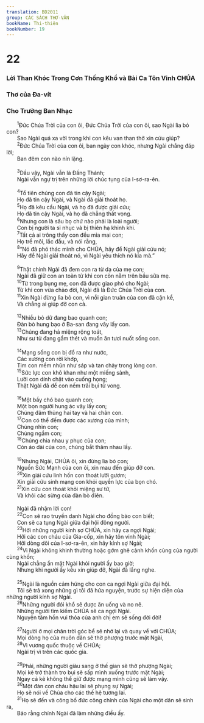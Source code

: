 ```yaml
---
translation: BD2011
group: CÁC SÁCH THƠ-VĂN
bookName: Thi-thiên 
bookNumber: 19
---
```


<div class="title"><h1>22</h1><h3>Lời Than Khóc Trong Cơn Thống Khổ và Bài Ca Tôn Vinh CHÚA</h3><h3>Thơ của Ða-vít</h3><h3>Cho Trưởng Ban Nhạc</h3></div>
<span class="verse thi_22_1">  <sup>1</sup>Ðức Chúa Trời của con ôi, Ðức Chúa Trời của con ôi, sao Ngài lìa bỏ con?<br/>  Sao Ngài quá xa vời trong khi con kêu van than thở xin cứu giúp?<br/></span>
<span class="verse thi_22_2">  <sup>2</sup>Ðức Chúa Trời của con ôi, ban ngày con khóc, nhưng Ngài chẳng đáp lời;<br/>  Ban đêm con nào nín lặng.<br/><br/></span>
<span class="verse thi_22_3">  <sup>3</sup>Dầu vậy, Ngài vẫn là Ðấng Thánh;<br/>  Ngài vẫn ngự trị trên những lời chúc tụng của I-sơ-ra-ên.<br/><br/></span>
<span class="verse thi_22_4">  <sup>4</sup>Tổ tiên chúng con đã tin cậy Ngài;<br/>  Họ đã tin cậy Ngài, và Ngài đã giải thoát họ.<br/></span>
<span class="verse thi_22_5">  <sup>5</sup>Họ đã kêu cầu Ngài, và họ đã được giải cứu;<br/>  Họ đã tin cậy Ngài, và họ đã chẳng thất vọng.<br/></span>
<span class="verse thi_22_6">  <sup>6</sup>Nhưng con là sâu bọ chứ nào phải là loài người;<br/>  Con bị người ta sỉ nhục và bị thiên hạ khinh khi.<br/></span>
<span class="verse thi_22_7">  <sup>7</sup>Tất cả ai trông thấy con đều mỉa mai con;<br/>  Họ trề môi, lắc đầu, và nói rằng,<br/></span>
<span class="verse thi_22_8">  <sup>8</sup>“Nó đã phó thác mình cho CHÚA, hãy để Ngài giải cứu nó;<br/>  Hãy để Ngài giải thoát nó, vì Ngài yêu thích nó kia mà.”<br/><br/></span>
<span class="verse thi_22_9">  <sup>9</sup>Thật chính Ngài đã đem con ra từ dạ của mẹ con;<br/>  Ngài đã giữ con an toàn từ khi con còn nằm trên bầu sữa mẹ.<br/></span>
<span class="verse thi_22_10">  <sup>10</sup>Từ trong bụng mẹ, con đã được giao phó cho Ngài;<br/>  Từ khi con vừa chào đời, Ngài đã là Ðức Chúa Trời của con.<br/></span>
<span class="verse thi_22_11">  <sup>11</sup>Xin Ngài đừng lìa bỏ con, vì nỗi gian truân của con đã cận kề,<br/>  Và chẳng ai giúp đỡ con cả.<br/><br/></span>
<span class="verse thi_22_12">  <sup>12</sup>Nhiều bò dữ đang bao quanh con;<br/>  Ðàn bò hung bạo ở Ba-san đang vây lấy con.<br/></span>
<span class="verse thi_22_13">  <sup>13</sup>Chúng đang hả miệng rộng toát,<br/>  Như sư tử đang gầm thét và muốn ăn tươi nuốt sống con.<br/><br/></span>
<span class="verse thi_22_14">  <sup>14</sup>Mạng sống con bị đổ ra như nước,<br/>  Các xương con rời khớp,<br/>  Tim con mềm nhũn như sáp và tan chảy trong lòng con.<br/></span>
<span class="verse thi_22_15">  <sup>15</sup>Sức lực con khô khan như một miếng sành,<br/>  Lưỡi con dính chặt vào cuống họng;<br/>  Thật Ngài đã để con nếm trải bụi tử vong.<br/><br/></span>
<span class="verse thi_22_16">  <sup>16</sup>Một bầy chó bao quanh con;<br/>  Một bọn người hung ác vây lấy con;<br/>  Chúng đâm thủng hai tay và hai chân con.<br/></span>
<span class="verse thi_22_17">  <sup>17</sup>Con có thể đếm được các xương của mình;<br/>  Chúng nhìn con;<br/>  Chúng ngắm con;<br/></span>
<span class="verse thi_22_18">  <sup>18</sup>Chúng chia nhau y phục của con;<br/>  Còn áo dài của con, chúng bắt thăm nhau lấy.<br/><br/></span>
<span class="verse thi_22_19">  <sup>19</sup>Nhưng Ngài, CHÚA ôi, xin đừng lìa bỏ con;<br/>  Nguồn Sức Mạnh của con ôi, xin mau đến giúp đỡ con.<br/></span>
<span class="verse thi_22_20">  <sup>20</sup>Xin giải cứu linh hồn con thoát lưỡi gươm;<br/>  Xin giải cứu sinh mạng con khỏi quyền lực của bọn chó.<br/></span>
<span class="verse thi_22_21">  <sup>21</sup>Xin cứu con thoát khỏi miệng sư tử,<br/>  Và khỏi các sừng của đàn bò điên.<br/><br/>  Ngài đã nhậm lời con!<br/></span>
<span class="verse thi_22_22">  <sup>22</sup>Con sẽ rao truyền danh Ngài cho đồng bào con biết;<br/>  Con sẽ ca tụng Ngài giữa đại hội đông người.<br/></span>
<span class="verse thi_22_23">  <sup>23</sup>Hỡi những người kính sợ CHÚA, xin hãy ca ngợi Ngài;<br/>  Hỡi các con cháu của Gia-cốp, xin hãy tôn vinh Ngài;<br/>  Hỡi dòng dõi của I-sơ-ra-ên, xin hãy kính sợ Ngài;<br/></span>
<span class="verse thi_22_24">  <sup>24</sup>Vì Ngài không khinh thường hoặc gớm ghê cảnh khốn cùng của người cùng khốn;<br/>  Ngài chẳng ẩn mặt Ngài khỏi người ấy bao giờ;<br/>  Nhưng khi người ấy kêu xin giúp đỡ, Ngài đã lắng nghe.<br/><br/></span>
<span class="verse thi_22_25">  <sup>25</sup>Ngài là nguồn cảm hứng cho con ca ngợi Ngài giữa đại hội.<br/>  Tôi sẽ trả xong những gì tôi đã hứa nguyện, trước sự hiện diện của những người kính sợ Ngài.<br/></span>
<span class="verse thi_22_26">  <sup>26</sup>Những người đói khổ sẽ được ăn uống và no nê.<br/>  Những người tìm kiếm CHÚA sẽ ca ngợi Ngài.<br/>  Nguyện tâm hồn vui thỏa của anh chị em sẽ sống đời đời!<br/><br/></span>
<span class="verse thi_22_27">  <sup>27</sup>Người ở mọi chân trời góc bể sẽ nhớ lại và quay về với CHÚA;<br/>  Mọi dòng họ của muôn dân sẽ thờ phượng trước mặt Ngài,<br/></span>
<span class="verse thi_22_28">  <sup>28</sup>Vì vương quốc thuộc về CHÚA;<br/>  Ngài trị vì trên các quốc gia.<br/><br/></span>
<span class="verse thi_22_29">  <sup>29</sup>Phải, những người giàu sang ở thế gian sẽ thờ phượng Ngài;<br/>  Mọi kẻ trở thành tro bụi sẽ sấp mình xuống trước mặt Ngài;<br/>  Ngay cả kẻ không thể giữ được mạng mình cũng sẽ làm vậy.<br/></span>
<span class="verse thi_22_30">  <sup>30</sup>Một đàn con cháu hậu lai sẽ phụng sự Ngài;<br/>  Họ sẽ nói về Chúa cho các thế hệ tương lai.<br/></span>
<span class="verse thi_22_31">  <sup>31</sup>Họ sẽ đến và công bố đức công chính của Ngài cho một dân sẽ sinh ra,<br/>  Bảo rằng chính Ngài đã làm những điều ấy.<br/></span>
